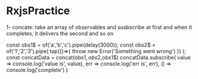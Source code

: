 # RxjsPractice

 
1- concate:
take an array of observables and susbscribe at first and when it completes, it delivers the second and so on

const obs1$ = of('a','b','c').pipe(delay(3000));
    const obs2$ = of('1','2','3').pipe(
      tap(()=>{
        throw new Error('Something went wrong')
      })
    );
    const concatData = concat(obs1$,obs2$,obs1$)
  concatData.subscribe(
    value => console.log('value is', value),
    err => console.log('err is', err),
    () => console.log('complete')
  )